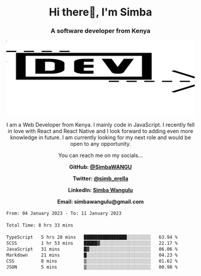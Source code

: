 
<h1 align="center"> Hi there👋, I'm Simba</h1>
<h3 align="center">A software developer from Kenya</h3>

<img src="/arrow-svgrepo-com.svg" margin="auto" width="100%" height="200px">


<p align="center">I am a Web Developer from Kenya. I mainly code in JavaScript. I recently fell in love with React and React Native and I look forward to adding even more knowledge in future. I am currently looking for my next role and would be open to any opportunity.</p>

<p align="center">You can reach me on my socials... </p>

<div align="center">

__<p>  GitHub: [@SimbaWANGU](https://github.com/SimbaWANGU)__  </p>
__<p> Twitter: [@simb_erella](https://twitter.com/simb_erella)__ </p>
__<p> LinkedIn: [Simba Wangulu](https://www.linkedin.com/in/simba-wangulu/)__ </p>
__<p> Email: simbawangulu@gmail.com__ </p>

</div>

<!--START_SECTION:waka-->

```text
From: 04 January 2023 - To: 11 January 2023

Total Time: 8 hrs 33 mins

TypeScript   5 hrs 28 mins   ████████████████░░░░░░░░░   63.94 %
SCSS         1 hr 53 mins    █████▓░░░░░░░░░░░░░░░░░░░   22.17 %
JavaScript   31 mins         █▓░░░░░░░░░░░░░░░░░░░░░░░   06.06 %
Markdown     21 mins         █░░░░░░░░░░░░░░░░░░░░░░░░   04.23 %
CSS          8 mins          ▒░░░░░░░░░░░░░░░░░░░░░░░░   01.62 %
JSON         5 mins          ▒░░░░░░░░░░░░░░░░░░░░░░░░   00.98 %
```

<!--END_SECTION:waka-->

